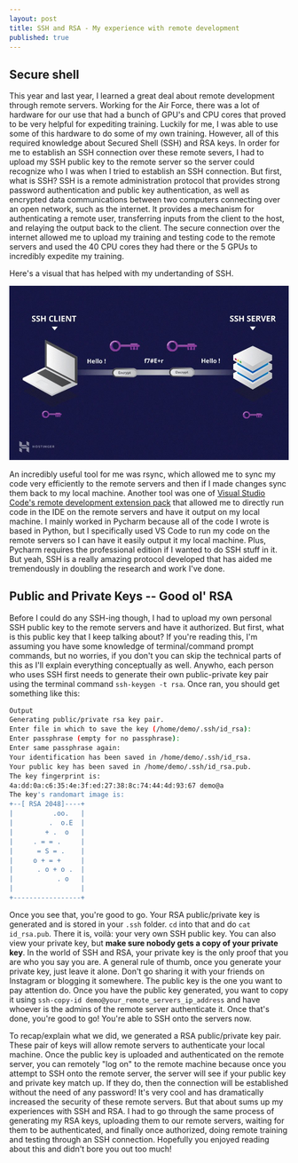 ```yaml
---
layout: post
title: SSH and RSA - My experience with remote development 
published: true
---
```


## Secure shell 

This year and last year, I learned a great deal about remote development through remote servers. Working for the Air Force, there was a lot of hardware for our use that had a bunch of GPU's and CPU cores that proved to be very helpful for expediting training. Luckily for me, I was able to use some of this hardware to do some of my own training. However, all of this required knowledge about Secured Shell (SSH) and RSA keys. In order for me to establish an SSH connection over these remote severs, I had to upload my SSH public key to the remote server so the server could recognize who I was when I tried to establish an SSH connection. But first, what is SSH? SSH is a remote administration protocol that provides strong password authentication and public key authentication, as well as encrypted data communications between two computers connecting over an open network, such as the internet. It provides a mechanism for authenticating a remote user, transferring inputs from the client to the host, and relaying the output back to the client. The secure connection over the internet allowed me to upload my training and testing code to the remote servers and used the 40 CPU cores they had there or the 5 GPUs to incredibly expedite my training.

Here's a visual that has helped with my undertanding of SSH. 

![](/assets/img/ssh.jpeg)

An incredibly useful tool for me was rsync, which allowed me to sync my code very efficiently to the remote servers and then if I made changes sync them back to my local machine. Another tool was one of [Visual Studio Code's remote development extension pack](https://code.visualstudio.com/docs/remote/ssh) that allowed me to directly run code in the IDE on the remote servers and have it output on my local machine. I mainly worked in Pycharm because all of the code I wrote is based in Python, but I specifically used VS Code to run my code on the remote servers so I can have it easily output it my local machine. Plus, Pycharm requires the professional edition if I wanted to do SSH stuff in it. But yeah, SSH is a really amazing protocol developed that has aided me tremendously in doubling the research and work I've done. 

## Public and Private Keys -- Good ol' RSA

Before I could do any SSH-ing though, I had to upload my own personal SSH public key to the remote servers and have it authorized. But first, what is this public key that I keep talking about? If you're reading this, I'm assuming you have some knowledge of terminal/command prompt commands, but no worries, if you don't you can skip the technical parts of this as I'll explain everything conceptually as well. Anywho, each person who uses SSH first needs to generate their own public-private key pair using the terminal command ```ssh-keygen -t rsa```. Once ran, you should get something like this:

```bash
Output
Generating public/private rsa key pair.
Enter file in which to save the key (/home/demo/.ssh/id_rsa): 
Enter passphrase (empty for no passphrase): 
Enter same passphrase again: 
Your identification has been saved in /home/demo/.ssh/id_rsa.
Your public key has been saved in /home/demo/.ssh/id_rsa.pub.
The key fingerprint is:
4a:dd:0a:c6:35:4e:3f:ed:27:38:8c:74:44:4d:93:67 demo@a
The key's randomart image is:
+--[ RSA 2048]----+
|          .oo.   |
|         .  o.E  |
|        + .  o   |
|     . = = .     |
|      = S = .    |
|     o + = +     |
|      . o + o .  |
|           . o   |
|                 |
+-----------------+
```

Once you see that, you're good to go. Your RSA public/private key is generated and is stored in your ```.ssh``` folder. ```cd``` into that and do ```cat id_rsa.pub```. There it is, voilà: your very own SSH public key. You can also view your private key, but **make sure nobody gets a copy of your private key**. In the world of SSH and RSA, your private key is the only proof that you are who you say you are. A general rule of thumb, once you generate your private key, just leave it alone. Don't go sharing it with your friends on Instagram or blogging it somewhere. The public key is the one you want to pay attention do. Once you have the public key generated, you want to copy it using ```ssh-copy-id demo@your_remote_servers_ip_address``` and have whoever is the admins of the remote server authenticate it. Once that's done, you're good to go! You're able to SSH onto the servers now.

To recap/explain what we did, we generated a RSA public/private key pair. These pair of keys will allow remote servers to authenticate your local machine. Once the public key is uploaded and authenticated on the remote server, you can remotely "log on" to the remote machine because once you attempt to SSH onto the remote server, the server will see if your public key and private key match up. If they do, then the connection will be established without the need of any password! It's very cool and has dramatically increased the security of these remote servers. But that about sums up my experiences with SSH and RSA. I had to go through the same process of generating my RSA keys, uploading them to our remote servers, waiting for them to be authenticated, and finally once authorized, doing remote training and testing through an SSH connection. Hopefully you enjoyed reading about this and didn't bore you out too much!
